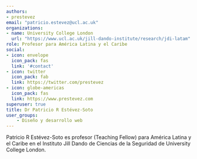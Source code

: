 ```yaml
---
authors:
- prestevez
email: "patricio.estevez@ucl.ac.uk"
organizations:
- name: University College London
  url: "https://www.ucl.ac.uk/jill-dando-institute/research/jdi-latam"
role: Profesor para América Latina y el Caribe
social:
- icon: envelope
  icon_pack: fas
  link: '#contact'
- icon: twitter
  icon_pack: fab
  link: https://twitter.com/prestevez
- icon: globe-americas
  icon_pack: fas
  link: https://www.prestevez.com
superuser: true
title: Dr Patricio R Estévez-Soto
user_groups:
    - Diseño y desarrollo web
---
```


Patricio R Estévez-Soto es profesor (Teaching Fellow) para América Latina y el Caribe en el Instituto Jill Dando de Ciencias de la Seguridad de University College London.
